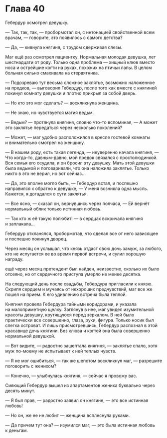 # Глава 40

Гебердур осмотрел девушку.

— Так, так, так, — пробормотал он, с интонацией свойственной всем врачам, — говорите, это появилось с самого детства?

— Да, — кивнула княгиня, с трудом сдерживая слезы.

Маг ещё раз осмотрел пациентку. Нормальная молодая девушка, лет шестнадцати от роду. Только одна проблема — хищный клюв вместо носа и острейшие когти на руках, похожих на птичьи лапы. В целом больная сильно смахивала на стервятника.

— Подозреваю тут весьма сложное заклятье, возможно наложенное на предков, — выговорил Гебердур, после того как вместе с княгиней покинул комнату девушки и плотно прикрыл за собой дверь.

— Но кто это мог сделать? — воскликнула женщина.

— Не знаю, но чувствуется магия ведьм.

— Ведьм? — протянула княгиня, словно что-то вспоминая, — А может это заклятье передаться через несколько поколений?

— Может, — маг удобно расположился в кресле гостевой комнаты и внимательно смотрел на женщину.

— В нашем роду, есть такая легенда, — неуверенно начала княгиня, — Что когда-то, давным-давно, мой предок связался с простолюдинкой. Вся семья его осудила, и он бросил эту девушку. Мать этой девушки была ведьмой и поговаривали, что она наложила заклятье. Только никто в это не верил, но вот сейчас...

— Да, это вполне могло быть, — Гебердур встал, и поспешно направился к обратно к девушке, — У меня возникла одна мысль. Кажется, я догадался о сути заклятья.

— Все ясно, — сказал он, вернувшись через полчаса, — Ей вернёт нормальный облик только истинная любовь.

— Так кто ж её такую полюбит! — в сердцах вскричала княгиня и заплакала...

Гебердур откланялся, пробормотав, что сделал все от него зависящее и поспешно покинул дворец.

Через месяц он услышал, что князь отдаст свою дочь замуж, за любого, кто не испугается ее во время первой встречи, и сулил хорошую награду.

ещё через месяц претендент был найден, неизвестно, сколько их было отсеяно, но от сердечного приступа умерло не менее десятка.

На следующий день после свадьбы, Гебердура пригласили к князю. Скрипя сердцем и мучаясь от нехороших предчувствий, маг все же пошел на прием. К его удивлению встреча была теплой. 

Княгиня провела Гебердура тайными коридорами, и указала на малоприметную щелку. Заглянув в нее, маг увидел изумительной красоты девушку, крутящуюся перед зеркалом. В ней было практически все совершенно, глаза, руки, фигура. Только носик был слегка островат. И лишь присмотревшись, Гебердур распознал в этой красавице дочь княгини. Без клюва и когтей она была совершенно нормальной девушкой.

— Вот видите, — радостно зашептала княгиня, — заклятье спало, хотя муж по-моему не испытывает к ней теплых чувств.

— Я не мог ошибиться, — так же шепотом воскликнул маг, — разрешите поговорить с женихом?

— Конечно, — улыбнулась княгиня, — сейчас я провожу вас.

Сияющий Гебердур вышел из апартаментов жениха буквально через десять минут.

— Я был прав, — радостно заявил он княгине, — это все истинная любовь!

— Но он, же ее не любит — женщина всплеснула руками.

— Да причем тут она? — изумился маг, — это была истинная любовь к деньгам.


